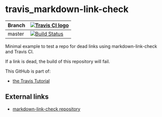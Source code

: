 # travis_markdown-link-check

Branch|[![Travis CI logo](TravisCI.png)](https://travis-ci.org)
---|---
master|[![Build Status](https://travis-ci.org/kirara03/travis_markdown-link-check.svg?branch=master)](https://travis-ci.org/kirara03/travis_markdown-link-check)

Minimal example to test a repo for dead links using markdown-link-check and Travis CI.

If a link is dead, the build of this repository will fail.

This GitHub is part of:

 * [the Travis Tutorial](https://github.com/richelbilderbeek/travis_tutorial)

## External links

 * [markdown-link-check repository](https://github.com/tcort/markdown-link-check)
